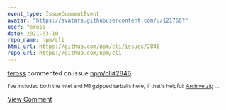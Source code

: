 ```yaml
---
event_type: IssueCommentEvent
avatar: "https://avatars.githubusercontent.com/u/121766?"
user: feross
date: 2021-03-10
repo_name: npm/cli
html_url: https://github.com/npm/cli/issues/2846
repo_url: https://github.com/npm/cli
---
```


<a href='https://github.com/feross' target='_blank'>feross</a> commented on issue <a href='https://github.com/npm/cli/issues/2846' target='_blank'>npm/cli#2846</a>.

<small>I've included both the Intel and M1 gzipped tarballs here, if that's helpful: [Archive.zip](https://github.com/npm/cli/files/6112800/Archive.zip)...</small>

<a href='https://github.com/npm/cli/issues/2846' target='_blank'>View Comment</a>